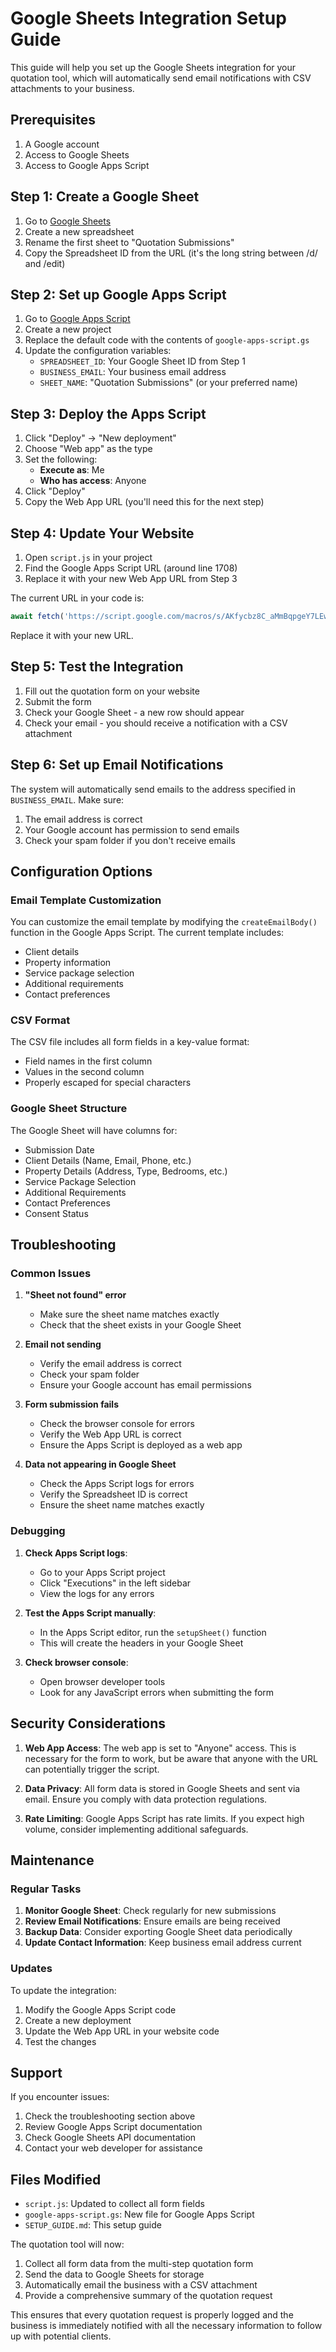 # Google Sheets Integration Setup Guide

This guide will help you set up the Google Sheets integration for your quotation tool, which will automatically send email notifications with CSV attachments to your business.

## Prerequisites

1. A Google account
2. Access to Google Sheets
3. Access to Google Apps Script

## Step 1: Create a Google Sheet

1. Go to [Google Sheets](https://sheets.google.com)
2. Create a new spreadsheet
3. Rename the first sheet to "Quotation Submissions"
4. Copy the Spreadsheet ID from the URL (it's the long string between /d/ and /edit)

## Step 2: Set up Google Apps Script

1. Go to [Google Apps Script](https://script.google.com)
2. Create a new project
3. Replace the default code with the contents of `google-apps-script.gs`
4. Update the configuration variables:
   - `SPREADSHEET_ID`: Your Google Sheet ID from Step 1
   - `BUSINESS_EMAIL`: Your business email address
   - `SHEET_NAME`: "Quotation Submissions" (or your preferred name)

## Step 3: Deploy the Apps Script

1. Click "Deploy" → "New deployment"
2. Choose "Web app" as the type
3. Set the following:
   - **Execute as**: Me
   - **Who has access**: Anyone
4. Click "Deploy"
5. Copy the Web App URL (you'll need this for the next step)

## Step 4: Update Your Website

1. Open `script.js` in your project
2. Find the Google Apps Script URL (around line 1708)
3. Replace it with your new Web App URL from Step 3

The current URL in your code is:
```javascript
await fetch('https://script.google.com/macros/s/AKfycbz8C_aMmBqpgeY7LEwn-PGJJUDZuQIYQ6qNPecCklS1qThtQvpiWR2edOUMlHcR_cce/exec', {
```

Replace it with your new URL.

## Step 5: Test the Integration

1. Fill out the quotation form on your website
2. Submit the form
3. Check your Google Sheet - a new row should appear
4. Check your email - you should receive a notification with a CSV attachment

## Step 6: Set up Email Notifications

The system will automatically send emails to the address specified in `BUSINESS_EMAIL`. Make sure:

1. The email address is correct
2. Your Google account has permission to send emails
3. Check your spam folder if you don't receive emails

## Configuration Options

### Email Template Customization

You can customize the email template by modifying the `createEmailBody()` function in the Google Apps Script. The current template includes:

- Client details
- Property information
- Service package selection
- Additional requirements
- Contact preferences

### CSV Format

The CSV file includes all form fields in a key-value format:
- Field names in the first column
- Values in the second column
- Properly escaped for special characters

### Google Sheet Structure

The Google Sheet will have columns for:
- Submission Date
- Client Details (Name, Email, Phone, etc.)
- Property Details (Address, Type, Bedrooms, etc.)
- Service Package Selection
- Additional Requirements
- Contact Preferences
- Consent Status

## Troubleshooting

### Common Issues

1. **"Sheet not found" error**
   - Make sure the sheet name matches exactly
   - Check that the sheet exists in your Google Sheet

2. **Email not sending**
   - Verify the email address is correct
   - Check your spam folder
   - Ensure your Google account has email permissions

3. **Form submission fails**
   - Check the browser console for errors
   - Verify the Web App URL is correct
   - Ensure the Apps Script is deployed as a web app

4. **Data not appearing in Google Sheet**
   - Check the Apps Script logs for errors
   - Verify the Spreadsheet ID is correct
   - Ensure the sheet name matches exactly

### Debugging

1. **Check Apps Script logs**:
   - Go to your Apps Script project
   - Click "Executions" in the left sidebar
   - View the logs for any errors

2. **Test the Apps Script manually**:
   - In the Apps Script editor, run the `setupSheet()` function
   - This will create the headers in your Google Sheet

3. **Check browser console**:
   - Open browser developer tools
   - Look for any JavaScript errors when submitting the form

## Security Considerations

1. **Web App Access**: The web app is set to "Anyone" access. This is necessary for the form to work, but be aware that anyone with the URL can potentially trigger the script.

2. **Data Privacy**: All form data is stored in Google Sheets and sent via email. Ensure you comply with data protection regulations.

3. **Rate Limiting**: Google Apps Script has rate limits. If you expect high volume, consider implementing additional safeguards.

## Maintenance

### Regular Tasks

1. **Monitor Google Sheet**: Check regularly for new submissions
2. **Review Email Notifications**: Ensure emails are being received
3. **Backup Data**: Consider exporting Google Sheet data periodically
4. **Update Contact Information**: Keep business email address current

### Updates

To update the integration:

1. Modify the Google Apps Script code
2. Create a new deployment
3. Update the Web App URL in your website code
4. Test the changes

## Support

If you encounter issues:

1. Check the troubleshooting section above
2. Review Google Apps Script documentation
3. Check Google Sheets API documentation
4. Contact your web developer for assistance

## Files Modified

- `script.js`: Updated to collect all form fields
- `google-apps-script.gs`: New file for Google Apps Script
- `SETUP_GUIDE.md`: This setup guide

The quotation tool will now:
1. Collect all form data from the multi-step quotation form
2. Send the data to Google Sheets for storage
3. Automatically email the business with a CSV attachment
4. Provide a comprehensive summary of the quotation request

This ensures that every quotation request is properly logged and the business is immediately notified with all the necessary information to follow up with potential clients.